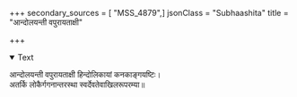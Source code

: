 +++
secondary_sources = [ "MSS_4879",]
jsonClass = "Subhaashita"
title = "आन्दोलयन्ती वपुरायताक्षी"

+++

<details open><summary>Text</summary>

आन्दोलयन्ती वपुरायताक्षी हिन्दोलिकायां कनकाङ्गयष्टिः।  
अतर्कि लोकैर्गगनान्तरस्था स्वर्देवतेवाखिलरूपरम्या॥
</details>
